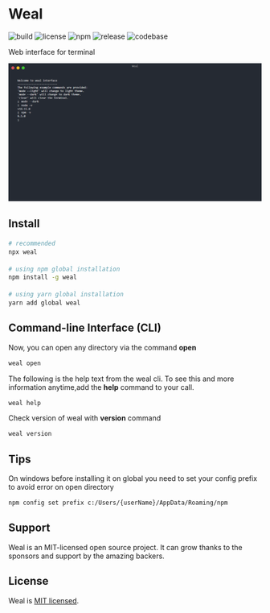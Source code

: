 # Weal

![build](https://github.com/iamando/weal/workflows/build/badge.svg)
![license](https://img.shields.io/github/license/iamando/weal?color=success)
![npm](https://img.shields.io/npm/v/weal)
![release](https://img.shields.io/github/release-date/iamando/weal)
![codebase](https://github.com/iamando/weal/workflows/codebase/badge.svg)

Web interface for terminal

![Demo](docs/weal.png)

## Install

```bash
# recommended
npx weal

# using npm global installation
npm install -g weal

# using yarn global installation
yarn add global weal
```

## Command-line Interface (CLI)

Now, you can open any directory via the command **open**

```bash
weal open
```

The following is the help text from the weal cli. To see this and more information anytime,add the **help** command to your call.

```bash
weal help
```

Check version of weal with **version** command

```bash
weal version
```

## Tips

On windows before installing it on global you need to set your config prefix to avoid error on open directory

```bash
npm config set prefix c:/Users/{userName}/AppData/Roaming/npm
```

## Support

Weal is an MIT-licensed open source project. It can grow thanks to the sponsors and support by the amazing backers.

## License

Weal is [MIT licensed](LICENSE).
